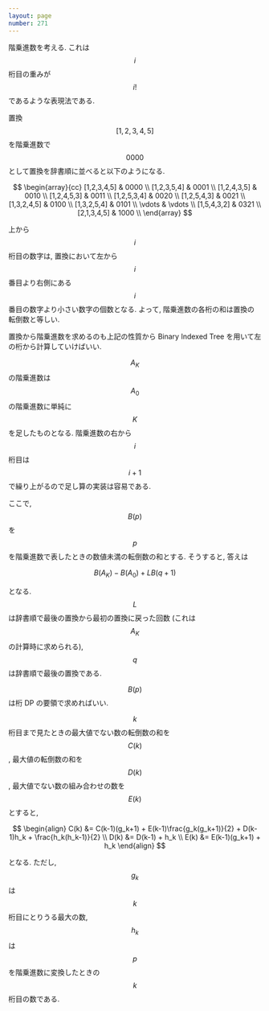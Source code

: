 ```yaml
---
layout: page
number: 271
---
```

階乗進数を考える. これは $$ i $$ 桁目の重みが $$ i! $$ であるような表現法である.

置換 $$ [1,2,3,4,5] $$ を階乗進数で $$ 0000 $$ として置換を辞書順に並べると以下のようになる.

$$
\begin{array}{cc}
[1,2,3,4,5] & 0000 \\
[1,2,3,5,4] & 0001 \\
[1,2,4,3,5] & 0010 \\
[1,2,4,5,3] & 0011 \\
[1,2,5,3,4] & 0020 \\
[1,2,5,4,3] & 0021 \\
[1,3,2,4,5] & 0100 \\
[1,3,2,5,4] & 0101 \\
\vdots      & \vdots \\
[1,5,4,3,2] & 0321 \\
[2,1,3,4,5] & 1000 \\
\end{array}
$$

上から $$ i $$ 桁目の数字は, 置換において左から $$ i $$ 番目より右側にある $$ i $$ 番目の数字より小さい数字の個数となる. よって, 階乗進数の各桁の和は置換の転倒数と等しい.

置換から階乗進数を求めるのも上記の性質から Binary Indexed Tree を用いて左の桁から計算していけばいい.

$$ A_K $$ の階乗進数は $$ A_0 $$ の階乗進数に単純に $$ K $$ を足したものとなる. 階乗進数の右から $$ i $$ 桁目は $$ i+1 $$ で繰り上がるので足し算の実装は容易である.

ここで, $$ B(p) $$ を $$ p $$ を階乗進数で表したときの数値未満の転倒数の和とする. そうすると, 答えは

$$
B(A_K) - B(A_0) + LB(q+1)
$$

となる. $$ L $$ は辞書順で最後の置換から最初の置換に戻った回数 (これは $$ A_K $$ の計算時に求められる), $$ q $$ は辞書順で最後の置換である.

$$ B(p) $$ は桁 DP の要領で求めればいい.

$$ k $$ 桁目まで見たときの最大値でない数の転倒数の和を $$ C(k) $$, 最大値の転倒数の和を $$ D(k) $$, 最大値でない数の組み合わせの数を $$ E(k) $$ とすると,

$$
\begin{align}
C(k) &= C(k-1)(g_k+1) + E(k-1)\frac{g_k(g_k+1)}{2} + D(k-1)h_k + \frac{h_k(h_k-1)}{2} \\
D(k) &= D(k-1) + h_k \\
E(k) &= E(k-1)(g_k+1) + h_k
\end{align}
$$

となる. ただし, $$ g_k $$ は $$ k $$ 桁目にとりうる最大の数, $$ h_k $$ は $$ p $$ を階乗進数に変換したときの $$ k $$ 桁目の数である.
